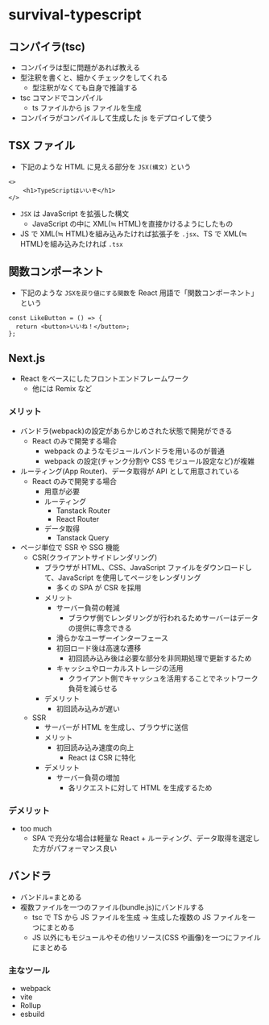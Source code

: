 # survival-typescript

## コンパイラ(tsc)

- コンパイラは型に問題があれば教える
- 型注釈を書くと、細かくチェックをしてくれる
  - 型注釈がなくても自身で推論する
- tsc コマンドでコンパイル
  - ts ファイルから js ファイルを生成
- コンパイラがコンパイルして生成した js をデプロイして使う

## TSX ファイル

- 下記のような HTML に見える部分を `JSX(構文)` という

```
<>
    <h1>TypeScriptはいいぞ</h1>
</>
```

- `JSX` は JavaScript を拡張した構文
  - JavaScript の中に XML(≒ HTML)を直接かけるようにしたもの
- JS で XML(≒ HTML)を組み込みたければ拡張子を `.jsx`、TS で XML(≒ HTML)を組み込みたければ `.tsx`

## 関数コンポーネント

- 下記のような `JSXを戻り値にする関数`を React 用語で「関数コンポーネント」という

```
const LikeButton = () => {
  return <button>いいね！</button>;
};
```

## Next.js

- React をベースにしたフロントエンドフレームワーク
  - 他には Remix など

### メリット

- バンドラ(webpack)の設定があらかじめされた状態で開発ができる
  - React のみで開発する場合
    - webpack のようなモジュールバンドラを用いるのが普通
    - webpack の設定(チャンク分割や CSS モジュール設定など)が複雑
- ルーティング(App Router)、データ取得が API として用意されている
  - React のみで開発する場合
    - 用意が必要
    - ルーティング
      - Tanstack Router
      - React Router
    - データ取得
      - Tanstack Query
- ページ単位で SSR や SSG 機能
  - CSR(クライアントサイドレンダリング)
    - ブラウザが HTML、CSS、JavaScript ファイルをダウンロードして、JavaScript を使用してページをレンダリング
      - 多くの SPA が CSR を採用
    - メリット
      - サーバー負荷の軽減
        - ブラウザ側でレンダリングが行われるためサーバーはデータの提供に専念できる
      - 滑らかなユーザーインターフェース
      - 初回ロード後は高速な遷移
        - 初回読み込み後は必要な部分を非同期処理で更新するため
      - キャッシュやローカルストレージの活用
        - クライアント側でキャッシュを活用することでネットワーク負荷を減らせる
    - デメリット
      - 初回読み込みが遅い
  - SSR
    - サーバーが HTML を生成し、ブラウザに送信
    - メリット
      - 初回読み込み速度の向上
        - React は CSR に特化
    - デメリット
      - サーバー負荷の増加
        - 各リクエストに対して HTML を生成するため

### デメリット

- too much
  - SPA で充分な場合は軽量な React + ルーティング、データ取得を選定した方がパフォーマンス良い

## バンドラ

- バンドル=まとめる
- 複数ファイルを一つのファイル(bundle.js)にバンドルする
  - tsc で TS から JS ファイルを生成 → 生成した複数の JS ファイルを一つにまとめる
  - JS 以外にもモジュールやその他リソース(CSS や画像)を一つにファイルにまとめる

### 主なツール

- webpack
- vite
- Rollup
- esbuild
